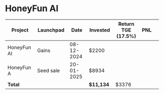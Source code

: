 # HoneyFun AI



<table data-full-width="true"><thead><tr><th width="152">Project</th><th width="138">Launchpad</th><th width="132">Date</th><th width="133">Invested</th><th width="176">Return TGE (17.5%)</th><th>PNL</th><th></th></tr></thead><tbody><tr><td>HoneyFun AI</td><td>Gains</td><td>08-12-2024</td><td>$2200</td><td></td><td></td><td></td></tr><tr><td>HoneyFun A</td><td>Seed sale</td><td>20-01-2025</td><td>$8934</td><td></td><td></td><td></td></tr><tr><td><strong>Total</strong></td><td></td><td></td><td><strong>$11,134</strong></td><td>$3376</td><td></td><td></td></tr></tbody></table>

